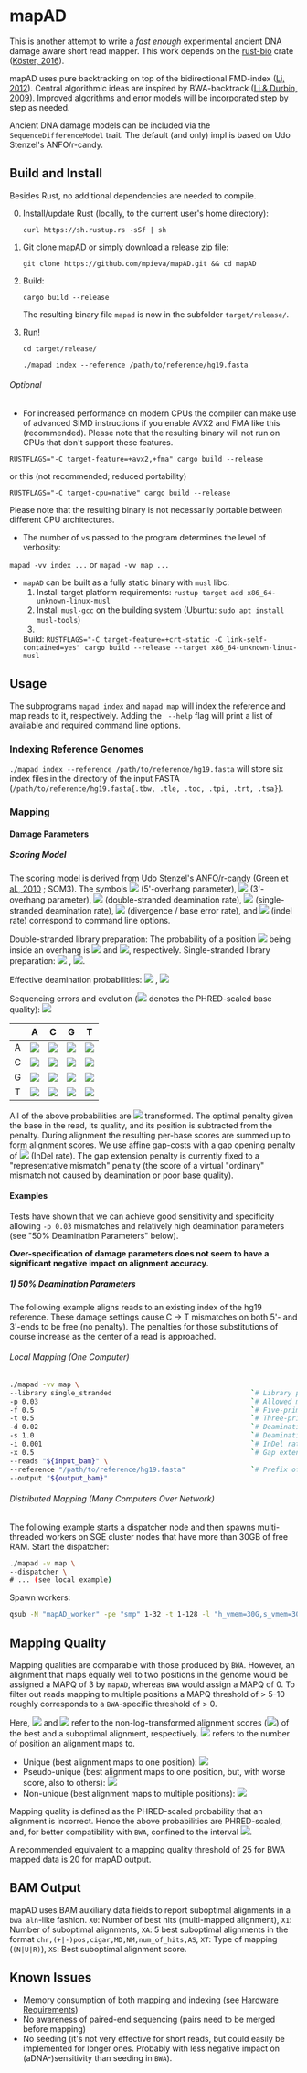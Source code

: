 # mapAD

This is another attempt to write a _fast enough_ experimental ancient DNA damage aware short read mapper.
This work depends on the [rust-bio](https://rust-bio.github.io/) crate
([Köster, 2016](https://doi.org/10.1093/bioinformatics/btv573)).

mapAD uses pure backtracking on top of the bidirectional
FMD-index ([Li, 2012](https://doi.org/10.1093/bioinformatics/bts280)).
Central algorithmic ideas are inspired by
BWA-backtrack ([Li & Durbin, 2009](https://doi.org/10.1093/bioinformatics/btp324)).
Improved algorithms and error models will be incorporated step by step as needed.

Ancient DNA damage models can be included via the `SequenceDifferenceModel` trait.
The default (and only) impl is based on Udo Stenzel's ANFO/r-candy.

## Build and Install

Besides Rust, no additional dependencies are needed to compile.

0. Install/update Rust (locally, to the current user's home directory):

   `curl https://sh.rustup.rs -sSf | sh`

1. Git clone mapAD or simply download a release zip file:

   `git clone https://github.com/mpieva/mapAD.git && cd mapAD`

3. Build:

   `cargo build --release`

   The resulting binary file `mapad` is now in the subfolder `target/release/`.

4. Run!

   `cd target/release/`

   `./mapad index --reference /path/to/reference/hg19.fasta`

###### Optional

- For increased performance on modern CPUs the compiler can make use of advanced SIMD instructions if you enable AVX2
  and FMA like this (recommended).
  Please note that the resulting binary will not run on CPUs that don't support these features.

`RUSTFLAGS="-C target-feature=+avx2,+fma" cargo build --release`

or this (not recommended; reduced portability)

`RUSTFLAGS="-C target-cpu=native" cargo build --release`

Please note that the resulting binary is not necessarily portable between different CPU architectures.

- The number of `v`s passed to the program determines the level of verbosity:

`mapad -vv index ...` or `mapad -vv map ...`

- `mapAD` can be built as a fully static binary with `musl` libc:
    1. Install target platform requirements: `rustup target add x86_64-unknown-linux-musl`
    2. Install `musl-gcc` on the building system (Ubuntu: `sudo apt install musl-tools`)
    3.
  Build: `RUSTFLAGS="-C target-feature=+crt-static -C link-self-contained=yes" cargo build --release --target x86_64-unknown-linux-musl`

## Usage

The subprograms `mapad index` and `mapad map` will index the reference and map reads to it, respectively.
Adding the ` --help` flag will print a list of available and required command line options.

### Indexing Reference Genomes

`./mapad index --reference /path/to/reference/hg19.fasta` will store six index files in the directory of the input
FASTA (`/path/to/reference/hg19.fasta{.tbw, .tle, .toc, .tpi, .trt, .tsa}`).

### Mapping

#### Damage Parameters

##### Scoring Model

The scoring model is derived from Udo
Stenzel's [ANFO/r-candy](https://bitbucket.org/ustenzel/r-candy) ([Green et al., 2010](https://doi.org/10.1126/science.1188021)
; SOM3).
The symbols <img src="https://render.githubusercontent.com/render/math?math=f"> (5'-overhang parameter),
<img src="https://render.githubusercontent.com/render/math?math=t"> (3'-overhang parameter),
<img src="https://render.githubusercontent.com/render/math?math=d"> (double-stranded deamination rate),
<img src="https://render.githubusercontent.com/render/math?math=s"> (single-stranded deamination rate),
<img src="https://render.githubusercontent.com/render/math?math=D"> (divergence / base error rate), and
<img src="https://render.githubusercontent.com/render/math?math=i"> (indel rate) correspond to command line options.

Double-stranded library preparation: The probability of a
position <img src="https://render.githubusercontent.com/render/math?math=i \in [0 .. l - 1]">
being inside an overhang is
<img src="https://render.githubusercontent.com/render/math?math=p_{\text{fwd}} = f^{i %2B 1}"> and
<img src="https://render.githubusercontent.com/render/math?math=p_{\text{rev}} = t^{l - i}">, respectively.
Single-stranded library
preparation: <img src="https://render.githubusercontent.com/render/math?math=p_{\text{fwd}} = f^{i %2B 1} %2B t^{l - 1} - f^{i %2B 1} t^{l - 1}">
,
<img src="https://render.githubusercontent.com/render/math?math=p_{\text{rev}} = 0">.

Effective deamination
probabilities: <img src="https://render.githubusercontent.com/render/math?math=p_C = s p_{\text{fwd}} %2B d(1 - p_{\text{fwd}})">
,
<img src="https://render.githubusercontent.com/render/math?math=p_G = s p_{\text{rev}} %2B d(1 - p_{\text{rev}})">

Sequencing errors and evolution (<img src="https://render.githubusercontent.com/render/math?math=q"> denotes the
PHRED-scaled base quality):
<img src="https://render.githubusercontent.com/render/math?math=\epsilon = \frac{10^{-q / 10}}{3} %2B \frac{D}{3} - \frac{10^{-q / 10}}{3} \frac{D}{3}">

|     |  A  |  C  |  G  |  T  |
|:---:|:---:|:---:|:---:|:---:|
|  A  | <img src="https://render.githubusercontent.com/render/math?math=1 - 3 \epsilon"> | <img src="https://render.githubusercontent.com/render/math?math=\epsilon"> | <img src="https://render.githubusercontent.com/render/math?math=\epsilon %2B p_G - 4 \epsilon p_G"> | <img src="https://render.githubusercontent.com/render/math?math=\epsilon"> |
|  C  | <img src="https://render.githubusercontent.com/render/math?math=\epsilon"> | <img src="https://render.githubusercontent.com/render/math?math=1 - 3 \epsilon - p_C %2B 4 \epsilon p_C"> | <img src="https://render.githubusercontent.com/render/math?math=\epsilon"> | <img src="https://render.githubusercontent.com/render/math?math=\epsilon"> |
|  G  | <img src="https://render.githubusercontent.com/render/math?math=\epsilon"> | <img src="https://render.githubusercontent.com/render/math?math=\epsilon"> | <img src="https://render.githubusercontent.com/render/math?math=1 - 3 \epsilon - p_G %2B 4 \epsilon p_G"> | <img src="https://render.githubusercontent.com/render/math?math=\epsilon"> |
|  T  | <img src="https://render.githubusercontent.com/render/math?math=\epsilon"> | <img src="https://render.githubusercontent.com/render/math?math=\epsilon %2B p_C - 4 \epsilon p_C"> | <img src="https://render.githubusercontent.com/render/math?math=\epsilon"> | <img src="https://render.githubusercontent.com/render/math?math=1 - 3 \epsilon"> |

All of the above probabilities are <img src="https://render.githubusercontent.com/render/math?math=\log_2"> transformed.
The optimal penalty given the base in the read, its quality, and its position is subtracted from the penalty. During
alignment the resulting per-base scores are summed up to form alignment scores. We use affine gap-costs with a gap
opening penalty of
<img src="https://render.githubusercontent.com/render/math?math=\log_2(i)"> (InDel rate). The gap extension penalty is
currently fixed to a "representative mismatch" penalty (the score of a virtual "ordinary" mismatch not caused by
deamination or poor base quality).

#### Examples

Tests have shown that we can achieve good sensitivity and specificity allowing `-p 0.03` mismatches and relatively high
deamination parameters (see "50% Deamination Parameters" below).

**Over-specification of damage parameters does not seem to have a significant negative impact on alignment accuracy.**

##### 1) 50% Deamination Parameters

The following example aligns reads to an existing index of the hg19 reference. These damage settings cause C -> T
mismatches on both 5'- and 3'-ends to be free (no penalty). The penalties for those substitutions of course increase as
the center of a read is approached.

###### Local Mapping (One Computer)

```bash
./mapad -vv map \
--library single_stranded                                  `# Library preparation protocol (single- or double-stranded)` \
-p 0.03                                                    `# Allowed mismatches under `-D` base error rate (similar to BWA backtrack)` \
-f 0.5                                                     `# Five-prime overhang parameter` (generic overhang parameter when "--library" is set to "double_stranded") \
-t 0.5                                                     `# Three-prime overhang parameter` (not used if "--library" is set to "double_stranded") \
-d 0.02                                                    `# Deamination rate in double-stranded parts` \
-s 1.0                                                     `# Deamination rate in single-stranded overhangs` \
-i 0.001                                                   `# InDel rate (corresponds to gap open penalty)` \
-x 0.5                                                     `# Gap extension penalty as a fraction of the repr. mismatch penalty` \
--reads "${input_bam}" \
--reference "/path/to/reference/hg19.fasta"                `# Prefix of index files` \
--output "${output_bam}"
```

###### Distributed Mapping (Many Computers Over Network)

The following example starts a dispatcher node and then spawns multi-threaded workers on SGE cluster nodes that have
more than 30GB of free RAM.
Start the dispatcher:

   ```bash
   ./mapad -v map \
   --dispatcher \
   # ... (see local example)
   ```

Spawn workers:

   ```bash
   qsub -N "mapAD_worker" -pe "smp" 1-32 -t 1-128 -l "h_vmem=30G,s_vmem=30G,virtual_free=30G,mem_free=30G,class=*" -j "y" -R "y" -b "y" ./mapad -vv worker --host $(hostname)
   ```

## Mapping Quality

Mapping qualities are comparable with those produced by `BWA`. However, an alignment that maps equally well to two
positions in the genome would be assigned a MAPQ of 3 by `mapAD`, whereas `BWA` would assign a MAPQ of 0. To filter out
reads mapping to multiple positions a MAPQ threshold of > 5-10 roughly corresponds to a `BWA`-specific threshold of > 0.

Here, <img src="https://render.githubusercontent.com/render/math?math=AS_\text{best}"> and
<img src="https://render.githubusercontent.com/render/math?math=AS_\text{subopt}"> refer to the non-log-transformed
alignment scores (<img src="https://render.githubusercontent.com/render/math?math=2^\text{AS}">) of the best and a
suboptimal alignment, respectively. <img src="https://render.githubusercontent.com/render/math?math=|\text{alignment}|">
refers to the number of position an alignment maps to.

- Unique (best alignment maps to one position): <img src="https://render.githubusercontent.com/render/math?math=1">
- Pseudo-unique (best alignment maps to one position, but, with worse score, also to
  others): <img src="https://render.githubusercontent.com/render/math?math=\frac{\text{AS}_\text{best}}{\text{AS}_\text{best} %2B \sum{\text{AS}_\text{subopt} |\text{subopt_alignment}|}}">
- Non-unique (best alignment maps to multiple
  positions): <img src="https://render.githubusercontent.com/render/math?math=\frac{1}{|\text{best_alignment}|}">

Mapping quality is defined as the PHRED-scaled probability that an alignment is incorrect. Hence the above probabilities
are PHRED-scaled, and, for better compatibility with `BWA`, confined to the interval
<img src="https://render.githubusercontent.com/render/math?math=[0..37]">.

A recommended equivalent to a mapping quality threshold of 25 for BWA mapped data is 20 for mapAD output.

## BAM Output

mapAD uses BAM auxiliary data fields to report suboptimal alignments in a `bwa aln`-like fashion. `X0`: Number of best
hits (multi-mapped alignment), `X1`: Number of suboptimal alignments, `XA`: 5 best suboptimal alignments in the format
`chr,(+|-)pos,cigar,MD,NM,num_of_hits,AS`, `XT`: Type of mapping (`(N|U|R)`), `XS`: Best suboptimal alignment score.

<!--- FIXME: Needs to be updated with current numbers
## Hardware Requirements

- The standalone program needs ~100GB RAM when running on 32 cores to align against the human reference genome `hg19`. 
  The mapping speed is roughly comparable to `bwa aln` using "ancient parameters" (`-l 16500 -o 2 -n 0.01`). 
  To parallelize alignments, `mapAD` will use all idle CPU cores on the machine it is run on (this behaviour can be 
  controlled via `--threads`).
  
- When using the distributed mapping feature (dispatcher/workers), each worker needs around 
  `(10 + 0.5 * |threads|)` GB of RAM while the dispatcher node uses around 70GB RAM since it keeps the suffix array in memory.
 
- Indexing `hg19`, however, needs around 160GB of RAM. This will be improved in future versions.
-->

## Known Issues

- Memory consumption of both mapping and indexing (see [Hardware Requirements](#hardware-requirements))
- No awareness of paired-end sequencing (pairs need to be merged before mapping)
- No seeding (it's not very effective for short reads, but could easily be implemented for longer ones. Probably
  with less negative impact on (aDNA-)sensitivity than seeding in `BWA`).
